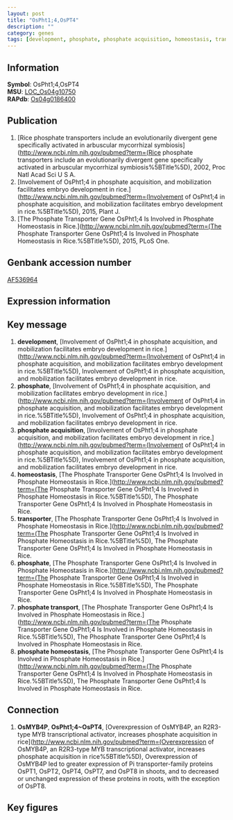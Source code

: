 ```yaml
---
layout: post
title: "OsPht1;4,OsPT4"
description: ""
category: genes
tags: [development, phosphate, phosphate acquisition, homeostasis, transporter, phosphate transport, phosphate homeostasis, Gene]
---
```


## Information
__Symbol__: OsPht1;4,OsPT4  
__MSU__: [LOC_Os04g10750](http://rice.plantbiology.msu.edu/cgi-bin/ORF_infopage.cgi?orf=LOC_Os04g10750)  
__RAPdb__: [Os04g0186400](http://rapdb.dna.affrc.go.jp/viewer/gbrowse_details/irgsp1?name=Os04g0186400)  

## Publication
1. [Rice phosphate transporters include an evolutionarily divergent gene specifically activated in arbuscular mycorrhizal symbiosis](http://www.ncbi.nlm.nih.gov/pubmed?term=(Rice phosphate transporters include an evolutionarily divergent gene specifically activated in arbuscular mycorrhizal symbiosis%5BTitle%5D), 2002, Proc Natl Acad Sci U S A.
2. [Involvement of OsPht1;4 in phosphate acquisition, and mobilization facilitates embryo development in rice.](http://www.ncbi.nlm.nih.gov/pubmed?term=(Involvement of OsPht1;4 in phosphate acquisition, and mobilization facilitates embryo development in rice.%5BTitle%5D), 2015, Plant J.
3. [The Phosphate Transporter Gene OsPht1;4 Is Involved in Phosphate Homeostasis in Rice.](http://www.ncbi.nlm.nih.gov/pubmed?term=(The Phosphate Transporter Gene OsPht1;4 Is Involved in Phosphate Homeostasis in Rice.%5BTitle%5D), 2015, PLoS One.

## Genbank accession number
[AF536964](http://www.ncbi.nlm.nih.gov/nuccore/AF536964)

## Expression information

## Key message
1. __development__, [Involvement of OsPht1;4 in phosphate acquisition, and mobilization facilitates embryo development in rice.](http://www.ncbi.nlm.nih.gov/pubmed?term=(Involvement of OsPht1;4 in phosphate acquisition, and mobilization facilitates embryo development in rice.%5BTitle%5D), Involvement of OsPht1;4 in phosphate acquisition, and mobilization facilitates embryo development in rice.
2. __phosphate__, [Involvement of OsPht1;4 in phosphate acquisition, and mobilization facilitates embryo development in rice.](http://www.ncbi.nlm.nih.gov/pubmed?term=(Involvement of OsPht1;4 in phosphate acquisition, and mobilization facilitates embryo development in rice.%5BTitle%5D), Involvement of OsPht1;4 in phosphate acquisition, and mobilization facilitates embryo development in rice.
3. __phosphate acquisition__, [Involvement of OsPht1;4 in phosphate acquisition, and mobilization facilitates embryo development in rice.](http://www.ncbi.nlm.nih.gov/pubmed?term=(Involvement of OsPht1;4 in phosphate acquisition, and mobilization facilitates embryo development in rice.%5BTitle%5D), Involvement of OsPht1;4 in phosphate acquisition, and mobilization facilitates embryo development in rice.
4. __homeostasis__, [The Phosphate Transporter Gene OsPht1;4 Is Involved in Phosphate Homeostasis in Rice.](http://www.ncbi.nlm.nih.gov/pubmed?term=(The Phosphate Transporter Gene OsPht1;4 Is Involved in Phosphate Homeostasis in Rice.%5BTitle%5D), The Phosphate Transporter Gene OsPht1;4 Is Involved in Phosphate Homeostasis in Rice.
5. __transporter__, [The Phosphate Transporter Gene OsPht1;4 Is Involved in Phosphate Homeostasis in Rice.](http://www.ncbi.nlm.nih.gov/pubmed?term=(The Phosphate Transporter Gene OsPht1;4 Is Involved in Phosphate Homeostasis in Rice.%5BTitle%5D), The Phosphate Transporter Gene OsPht1;4 Is Involved in Phosphate Homeostasis in Rice.
6. __phosphate__, [The Phosphate Transporter Gene OsPht1;4 Is Involved in Phosphate Homeostasis in Rice.](http://www.ncbi.nlm.nih.gov/pubmed?term=(The Phosphate Transporter Gene OsPht1;4 Is Involved in Phosphate Homeostasis in Rice.%5BTitle%5D), The Phosphate Transporter Gene OsPht1;4 Is Involved in Phosphate Homeostasis in Rice.
7. __phosphate transport__, [The Phosphate Transporter Gene OsPht1;4 Is Involved in Phosphate Homeostasis in Rice.](http://www.ncbi.nlm.nih.gov/pubmed?term=(The Phosphate Transporter Gene OsPht1;4 Is Involved in Phosphate Homeostasis in Rice.%5BTitle%5D), The Phosphate Transporter Gene OsPht1;4 Is Involved in Phosphate Homeostasis in Rice.
8. __phosphate homeostasis__, [The Phosphate Transporter Gene OsPht1;4 Is Involved in Phosphate Homeostasis in Rice.](http://www.ncbi.nlm.nih.gov/pubmed?term=(The Phosphate Transporter Gene OsPht1;4 Is Involved in Phosphate Homeostasis in Rice.%5BTitle%5D), The Phosphate Transporter Gene OsPht1;4 Is Involved in Phosphate Homeostasis in Rice.

## Connection
1. __OsMYB4P__, __OsPht1;4~OsPT4__, [Overexpression of OsMYB4P, an R2R3-type MYB transcriptional activator, increases phosphate acquisition in rice](http://www.ncbi.nlm.nih.gov/pubmed?term=(Overexpression of OsMYB4P, an R2R3-type MYB transcriptional activator, increases phosphate acquisition in rice%5BTitle%5D), Overexpression of OsMYB4P led to greater expression of Pi transporter-family proteins OsPT1, OsPT2, OsPT4, OsPT7, and OsPT8 in shoots, and to decreased or unchanged expression of these proteins in roots, with the exception of OsPT8.

## Key figures



